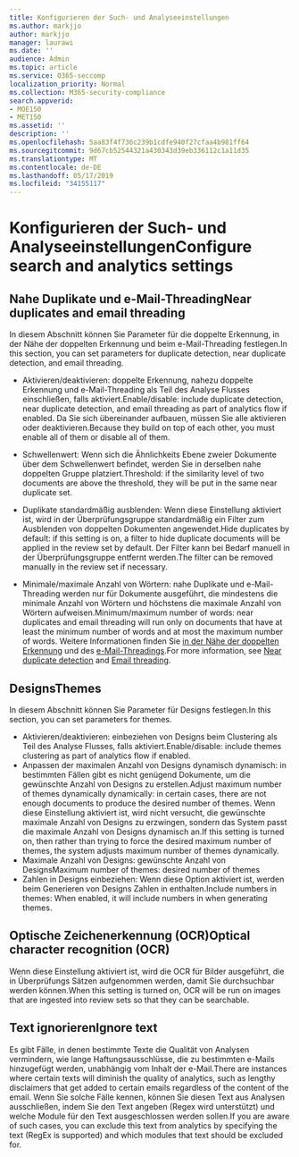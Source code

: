 ```yaml
---
title: Konfigurieren der Such- und Analyseeinstellungen
ms.author: markjjo
author: markjjo
manager: laurawi
ms.date: ''
audience: Admin
ms.topic: article
ms.service: O365-seccomp
localization_priority: Normal
ms.collection: M365-security-compliance
search.appverid:
- MOE150
- MET150
ms.assetid: ''
description: ''
ms.openlocfilehash: 5aa83f4f736c239b1cdfe940f27cfaa4b981ff64
ms.sourcegitcommit: 9d67cb52544321a430343d39eb336112c1a11d35
ms.translationtype: MT
ms.contentlocale: de-DE
ms.lasthandoff: 05/17/2019
ms.locfileid: "34155117"
---
```

# <a name="configure-search-and-analytics-settings"></a><span data-ttu-id="b67cd-102">Konfigurieren der Such- und Analyseeinstellungen</span><span class="sxs-lookup"><span data-stu-id="b67cd-102">Configure search and analytics settings</span></span>


## <a name="near-duplicates-and-email-threading"></a><span data-ttu-id="b67cd-103">Nahe Duplikate und e-Mail-Threading</span><span class="sxs-lookup"><span data-stu-id="b67cd-103">Near duplicates and email threading</span></span>

<span data-ttu-id="b67cd-104">In diesem Abschnitt können Sie Parameter für die doppelte Erkennung, in der Nähe der doppelten Erkennung und beim e-Mail-Threading festlegen.</span><span class="sxs-lookup"><span data-stu-id="b67cd-104">In this section, you can set parameters for duplicate detection, near duplicate detection, and email threading.</span></span>

- <span data-ttu-id="b67cd-105">Aktivieren/deaktivieren: doppelte Erkennung, nahezu doppelte Erkennung und e-Mail-Threading als Teil des Analyse Flusses einschließen, falls aktiviert.</span><span class="sxs-lookup"><span data-stu-id="b67cd-105">Enable/disable: include duplicate detection, near duplicate detection, and email threading as part of analytics flow if enabled.</span></span> <span data-ttu-id="b67cd-106">Da Sie sich übereinander aufbauen, müssen Sie alle aktivieren oder deaktivieren.</span><span class="sxs-lookup"><span data-stu-id="b67cd-106">Because they build on top of each other, you must enable all of them or disable all of them.</span></span>

- <span data-ttu-id="b67cd-107">Schwellenwert: Wenn sich die Ähnlichkeits Ebene zweier Dokumente über dem Schwellenwert befindet, werden Sie in derselben nahe doppelten Gruppe platziert.</span><span class="sxs-lookup"><span data-stu-id="b67cd-107">Threshold: if the similarity level of two documents are above the threshold, they will be put in the same near duplicate set.</span></span>

- <span data-ttu-id="b67cd-108">Duplikate standardmäßig ausblenden: Wenn diese Einstellung aktiviert ist, wird in der Überprüfungsgruppe standardmäßig ein Filter zum Ausblenden von doppelten Dokumenten angewendet.</span><span class="sxs-lookup"><span data-stu-id="b67cd-108">Hide duplicates by default: if this setting is on, a filter to hide duplicate documents will be applied in the review set by default.</span></span> <span data-ttu-id="b67cd-109">Der Filter kann bei Bedarf manuell in der Überprüfungsgruppe entfernt werden.</span><span class="sxs-lookup"><span data-stu-id="b67cd-109">The filter can be removed manually in the review set if necessary.</span></span>

- <span data-ttu-id="b67cd-110">Minimale/maximale Anzahl von Wörtern: nahe Duplikate und e-Mail-Threading werden nur für Dokumente ausgeführt, die mindestens die minimale Anzahl von Wörtern und höchstens die maximale Anzahl von Wörtern aufweisen.</span><span class="sxs-lookup"><span data-stu-id="b67cd-110">Minimum/maximum number of words: near duplicates and email threading will run only on documents that have at least the minimum number of words and at most the maximum number of words.</span></span>
<span data-ttu-id="b67cd-111">Weitere Informationen finden Sie [in der Nähe der doppelten Erkennung](near-duplicates.md) und des [e-Mail-Threadings](email-threading.md).</span><span class="sxs-lookup"><span data-stu-id="b67cd-111">For more information, see [Near duplicate detection](near-duplicates.md) and [Email threading](email-threading.md).</span></span>

## <a name="themes"></a><span data-ttu-id="b67cd-112">Designs</span><span class="sxs-lookup"><span data-stu-id="b67cd-112">Themes</span></span>

<span data-ttu-id="b67cd-113">In diesem Abschnitt können Sie Parameter für Designs festlegen.</span><span class="sxs-lookup"><span data-stu-id="b67cd-113">In this section, you can set parameters for themes.</span></span>

- <span data-ttu-id="b67cd-114">Aktivieren/deaktivieren: einbeziehen von Designs beim Clustering als Teil des Analyse Flusses, falls aktiviert.</span><span class="sxs-lookup"><span data-stu-id="b67cd-114">Enable/disable: include themes clustering as part of analytics flow if enabled.</span></span>
- <span data-ttu-id="b67cd-115">Anpassen der maximalen Anzahl von Designs dynamisch dynamisch: in bestimmten Fällen gibt es nicht genügend Dokumente, um die gewünschte Anzahl von Designs zu erstellen.</span><span class="sxs-lookup"><span data-stu-id="b67cd-115">Adjust maximum number of themes dynamically dynamically: in certain cases, there are not enough documents to produce the desired number of themes.</span></span> <span data-ttu-id="b67cd-116">Wenn diese Einstellung aktiviert ist, wird nicht versucht, die gewünschte maximale Anzahl von Designs zu erzwingen, sondern das System passt die maximale Anzahl von Designs dynamisch an.</span><span class="sxs-lookup"><span data-stu-id="b67cd-116">If this setting is turned on, then rather than trying to force the desired maximum number of themes, the system adjusts maximum number of themes dynamically.</span></span>
- <span data-ttu-id="b67cd-117">Maximale Anzahl von Designs: gewünschte Anzahl von Designs</span><span class="sxs-lookup"><span data-stu-id="b67cd-117">Maximum number of themes: desired number of themes</span></span>
- <span data-ttu-id="b67cd-118">Zahlen in Designs einbeziehen: Wenn diese Option aktiviert ist, werden beim Generieren von Designs Zahlen in enthalten.</span><span class="sxs-lookup"><span data-stu-id="b67cd-118">Include numbers in themes: When enabled, it will include numbers in when generating themes.</span></span>  

## <a name="optical-character-recognition-ocr"></a><span data-ttu-id="b67cd-119">Optische Zeichenerkennung (OCR)</span><span class="sxs-lookup"><span data-stu-id="b67cd-119">Optical character recognition (OCR)</span></span>

<span data-ttu-id="b67cd-120">Wenn diese Einstellung aktiviert ist, wird die OCR für Bilder ausgeführt, die in Überprüfungs Sätzen aufgenommen werden, damit Sie durchsuchbar werden können.</span><span class="sxs-lookup"><span data-stu-id="b67cd-120">When this setting is turned on, OCR will be run on images that are ingested into review sets so that they can be searchable.</span></span>

## <a name="ignore-text"></a><span data-ttu-id="b67cd-121">Text ignorieren</span><span class="sxs-lookup"><span data-stu-id="b67cd-121">Ignore text</span></span>

<span data-ttu-id="b67cd-122">Es gibt Fälle, in denen bestimmte Texte die Qualität von Analysen vermindern, wie lange Haftungsausschlüsse, die zu bestimmten e-Mails hinzugefügt werden, unabhängig vom Inhalt der e-Mail.</span><span class="sxs-lookup"><span data-stu-id="b67cd-122">There are instances where certain texts will diminish the quality of analytics, such as lengthy disclaimers that get added to certain emails regardless of the content of the email.</span></span> <span data-ttu-id="b67cd-123">Wenn Sie solche Fälle kennen, können Sie diesen Text aus Analysen ausschließen, indem Sie den Text angeben (Regex wird unterstützt) und welche Module für den Text ausgeschlossen werden sollen.</span><span class="sxs-lookup"><span data-stu-id="b67cd-123">If you are aware of such cases, you can exclude this text from analytics by specifying the text (RegEx is supported) and which modules that text should be excluded for.</span></span>